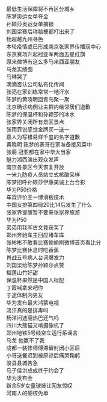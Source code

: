 最低生活保障将不再区分城乡  
陈梦奥运女单夺金  
孙颖莎奥运女单摘银  
刘国梁赛后称脑梗都打出来了  
杨超越九州寻色  
本轮疫情或已形成南京张家界传播双中心  
东京赛场升起冠亚军两面五星红旗  
原来微博有这么多马来西亚朋友  
马龙实绩图  
马琳哭了  
滴滴否认公司私有化传闻  
张亮在家训练常常一地汗水  
陈梦约黄晓明回青岛聚一聚  
北京确诊病例业主群内给邻居们道歉  
陈梦的保温杯和孙颖莎的冰水  
张家界关闭所有景区景点  
张雨霏说感觉金牌买一送一  
嘉人为写错易烊千玺的名字道歉  
黄晓明 陈梦的表哥在家准备接风菜中  
张萌 冠亚都在家中华大当家  
魅力湘西演出观众发声  
南京各景区今天恢复开放  
一米九防疫人员站立式核酸采样  
陈梦招呼孙颖莎伊藤美诚上台合影  
华为P50价格  
车霖评价王一博滑板技术  
中国女排第四局20比14后发生了什么  
张家界提醒暂不要来张家界旅游  
华为P50  
弟弟用我写古文竟获奖了  
郑州奔驰车主回应堵车库  
张彬彬不敢看比赛偷偷刷微博首页看比分  
陈梦比赛休息时吃香蕉  
肖战五号病人台词爆发力  
刘国梁给陈梦孙颖莎点赞  
榴莲山竹好甜  
保温杯果然是中国人标配  
丁霞喊拿来吧你  
于途体制内男友  
华为发布最大鸿蒙电视  
流汗真的是排毒吗  
杨洋问迪丽热巴还气吗  
四川大熊猫又啃摄像机了  
郑州地铁5号线空车运行系谣言  
马龙 他赢不了我  
成都一装修师傅滞留封闭小区后  
小哥送餐迟到被原谅后痛哭鞠躬  
浚县县城告急  
马子佳洪成成终于约会了  
华为发布会  
新余5岁女童球技让网友惊叹  
河南人的硬核免单  
